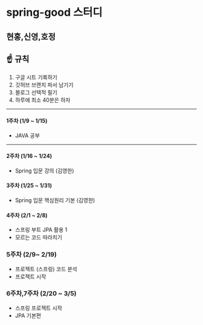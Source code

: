 # spring-good 스터디 

## 현홍,신영,호정

## ☝️ 규칙
1. 구글 시트 기록하기 
2. 깃허브 브랜치 파서 남기기
3. 블로그 선택적 필기 
4. 하루에 최소 40분은 하자
---
#### 1주차 (1/9 ~ 1/15)
- JAVA 공부 

---
#### 2주차 (1/16 ~ 1/24)
- Spring 입문 강의 (김영한)

#### 3주차 (1/25 ~ 1/31)
- Spring 입문 핵심원리 기본 (김영한)

#### 4주차 (2/1 ~ 2/8)
- 스프링 부트 JPA 활용 1
- 모르는 코드 따라치기 

### 5주차 (2/9~ 2/19)
- 프로젝트 (스프링) 코드 분석 
- 프로젝트 시작 

### 6주차,7주차 (2/20 ~ 3/5)
- 스프링 프로젝트 시작 
- JPA 기본편 


